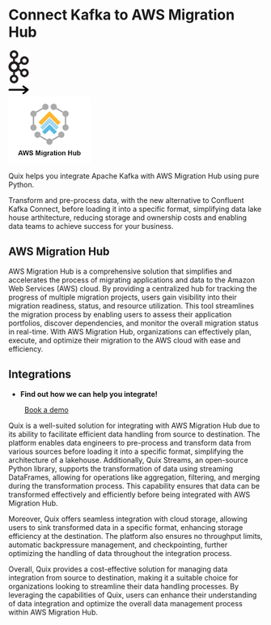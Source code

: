 # Connect Kafka to AWS Migration Hub

<div class="connect-images cards blog-grid-card" markdown>
<div>
<img src="../images/kafka_logo.png" width="40px" />
</div>
<div>
<img src="../images/arrow.svg" width="40px" />
</div>
<div>
<img src="./images/aws-migration-hub_1.jpg" />
</div>
</div>

Quix helps you integrate Apache Kafka with AWS Migration Hub using pure Python.

Transform and pre-process data, with the new alternative to Confluent Kafka Connect, before loading it into a specific format, simplifying data lake house arthitecture, reducing storage and ownership costs and enabling data teams to achieve success for your business.

## AWS Migration Hub

AWS Migration Hub is a comprehensive solution that simplifies and accelerates the process of migrating applications and data to the Amazon Web Services (AWS) cloud. By providing a centralized hub for tracking the progress of multiple migration projects, users gain visibility into their migration readiness, status, and resource utilization. This tool streamlines the migration process by enabling users to assess their application portfolios, discover dependencies, and monitor the overall migration status in real-time. With AWS Migration Hub, organizations can effectively plan, execute, and optimize their migration to the AWS cloud with ease and efficiency.

## Integrations

<div class="grid cards" markdown>

- __Find out how we can help you integrate!__

    <a class="md-button md-button--primary" href="https://share.hsforms.com/1iW0TmZzKQMChk0lxd_tGiw4yjw2?__hstc=175542013.2303933fbd746c0ac86d9ccbe9bc9100.1728383268831.1729603416735.1729620918855.31&__hssc=175542013.1.1729620918855&__hsfp=2132701734" target="_blank" style="margin:.5rem;">Book a demo</a>

</div>


Quix is a well-suited solution for integrating with AWS Migration Hub due to its ability to facilitate efficient data handling from source to destination. The platform enables data engineers to pre-process and transform data from various sources before loading it into a specific format, simplifying the architecture of a lakehouse. Additionally, Quix Streams, an open-source Python library, supports the transformation of data using streaming DataFrames, allowing for operations like aggregation, filtering, and merging during the transformation process. This capability ensures that data can be transformed effectively and efficiently before being integrated with AWS Migration Hub.

Moreover, Quix offers seamless integration with cloud storage, allowing users to sink transformed data in a specific format, enhancing storage efficiency at the destination. The platform also ensures no throughput limits, automatic backpressure management, and checkpointing, further optimizing the handling of data throughout the integration process.

Overall, Quix provides a cost-effective solution for managing data integration from source to destination, making it a suitable choice for organizations looking to streamline their data handling processes. By leveraging the capabilities of Quix, users can enhance their understanding of data integration and optimize the overall data management process within AWS Migration Hub.

